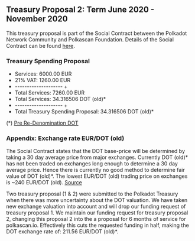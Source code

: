 ## Treasury Proposal 2: Term June 2020 - November 2020
This treasury proposal is part of the Social Contract between the Polkadot Network Community and Polkascan Foundation.
Details of the Social Contract can be found [here](https://github.com/polkascan/social-contract/blob/master/polkadot/social-contract.md).

### Treasury Spending Proposal
- Services: 6000.00 EUR
- 21% VAT: 1260.00 EUR
- -------------------- +
- Total Services: 7260.00 EUR
- Total Services: 34.316506 DOT (old)*
- -------------------- +
- Total Treasury Spending Proposal: 34.316506 DOT (old)*

(*) [Pre Re-Denomination DOT](https://polkadot.network/the-results-are-in/)
### Appendix: Exchange rate EUR/DOT (old)
The Social Contract states that the DOT base-price will be determined by taking a 30 day average price from major exchanges. 
Currently DOT (old)* has not been traded on exchanges long enough to determine a 30 day average price. 
Hence there is currently no good method to determine fair value of DOT (old)*. 
The lowest EUR/DOT (old) trading price on exchanges is ~240 EUR/DOT (old). [Source](https://www.coingecko.com/en/coins/polkadot-old)

Two treasury proposal (1 & 2) were submitted to the Polkadot Treasury when there was more uncertainty about the DOT valuation.
We have taken new exchange valuation into account and will drop our funding request of treasury proposal 1.
We maintain our funding request for treasury proposal 2, changing this proposal 2 into the a proposal for 6 months of service for polkascan.io.
Effectively this cuts the requested funding in half, making the DOT exchange rate of: 211.56 EUR/DOT (old)*.
